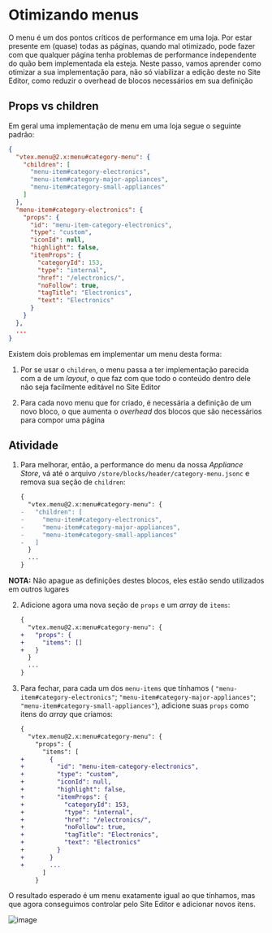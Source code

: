 # Otimizando menus

O menu é um dos pontos críticos de performance em uma loja. Por estar presente em (quase) todas as páginas, quando mal otimizado, pode fazer com que qualquer página tenha problemas de performance independente do quão bem implementada ela esteja. Neste passo, vamos aprender como otimizar a sua implementação para, não só viabilizar a edição deste no Site Editor, como reduzir o overhead de blocos necessários em sua definição

## Props vs children

Em geral uma implementação de menu em uma loja segue o seguinte padrão: 

```json
{
  "vtex.menu@2.x:menu#category-menu": {
    "children": [
      "menu-item#category-electronics",
      "menu-item#category-major-appliances",
      "menu-item#category-small-appliances"
    ]
  },
  "menu-item#category-electronics": {
    "props": {
      "id": "menu-item-category-electronics",
      "type": "custom",
      "iconId": null,
      "highlight": false,
      "itemProps": {
        "categoryId": 153,
        "type": "internal",
        "href": "/electronics/",
        "noFollow": true,
        "tagTitle": "Electronics",
        "text": "Electronics"
      }
    }
  },
  ...
}
```

Existem dois problemas em implementar um menu desta forma: 

1. Por se usar o `children`, o menu passa a ter implementação parecida com a de um _layout_, o que faz com que todo o conteúdo dentro dele não seja facilmente editável no Site Editor

2. Para cada novo menu que for criado, é necessária a definição de um novo bloco, o que aumenta o _overhead_ dos blocos que são necessários para compor uma página

## Atividade

1. Para melhorar, então, a performance do menu da nossa *Appliance Store*, vá até o arquivo `/store/blocks/header/category-menu.jsonc` e remova sua seção de `children`: 

    ```diff
    {
      "vtex.menu@2.x:menu#category-menu": {
    -   "children": [
    -     "menu-item#category-electronics",
    -     "menu-item#category-major-appliances",
    -     "menu-item#category-small-appliances"
    -   ]
      }
      ...
    }
    ```

**NOTA:** Não apague as definições destes blocos, eles estão sendo utilizados em outros lugares

2. Adicione agora uma nova seção de `props` e um _array_ de `items`: 

    ```diff
    {
      "vtex.menu@2.x:menu#category-menu": {
    +   "props": {
    +     "items": []
    +   }
      }
      ...
    }
    ```

3. Para fechar, para cada um dos `menu-items` que tínhamos  ( `"menu-item#category-electronics"`; `"menu-item#category-major-appliances"`; `"menu-item#category-small-appliances"`), adicione suas `props` como itens do _array_ que criamos: 

    ```diff
    {
      "vtex.menu@2.x:menu#category-menu": {
        "props": {
          "items": [
    +       {
    +         "id": "menu-item-category-electronics",
    +         "type": "custom",
    +         "iconId": null,
    +         "highlight": false,
    +         "itemProps": {
    +           "categoryId": 153,
    +           "type": "internal",
    +           "href": "/electronics/",
    +           "noFollow": true,
    +           "tagTitle": "Electronics",
    +           "text": "Electronics"
    +         }
    +       }
    +       ...
          ]
        }
    ```

O resultado esperado é um menu exatamente igual ao que tínhamos, mas que agora conseguimos controlar pelo Site Editor e adicionar novos itens. 

![image](https://user-images.githubusercontent.com/18701182/93832191-53638800-fc4b-11ea-9b51-b2ba59ebdb47.png)
